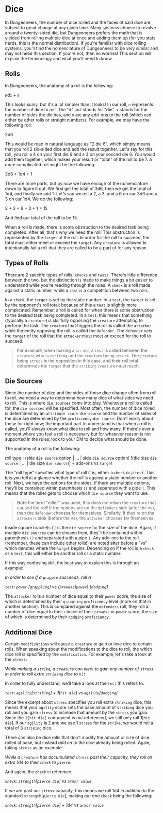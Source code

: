 # Dice

In Dungeoneers, the number of dice rolled and the faces of said dice are subject to great change at any given time. Many systems choose to revolve around a twenty-sided die, but Dungeoneers prefers the math that is yielded from rolling multiple dice at once and adding them up (for you stats nerds, this is the normal distribution). If you're familiar with dice rolling systems, you'll find the nomenclature of Dungeoneers to be very similar and may not need this section. If you're not, then no worries! This section will explain the terminology and what you'll need to know.

## Rolls

In Dungeoneers, the anatomy of a roll is the following:

`n`d`x` + `m`

This looks scary, but it's a lot simpler than it looks! In our roll, `n` represents the number of dice to roll. The "d" just stands for "die". `x` stands for the number of sides the die has, and `m` are any add-ons to the roll (which can either be other rolls or straight numbers). For example, we may have the following roll:

2d6

This would be read in natural language as "2 die 6", which simply means that you roll 2 six-sided dice and add the result together. Let's say for this roll, you roll a 4 on your first die 6 and a 3 on your second die 6. You would add them together, which makes your result or "total" of the roll to be 7. A more complicated roll might be the following:

3d6 + 1d4 + 1

There are more parts, but by now we have enough of the nomenclature down to figure it out. We first get the total of 3d6, then we get the total of 1d4, and finally we add 1. Let's say we roll a 2, a 3, and a 6 on our 3d6 and a 3 on our 1d4. We do the following:

2 + 3 + 6 + 3 + 1 = 15

And find our total of the roll to be 15.

When a roll is made, there is some obstruction to the desired task being completed. After all, that's why we need the roll! This obstruction is represented by the `target` of the roll. In order for the roll to succeed, the total must either meet or exceed the `target`. Any `creature` is allowed to intentionally fail a roll that they are called to be a part of for any reason.

## Types of Rolls

There are 2 specific types of rolls: `checks` and `tests`. There's little difference between the two, but the distinction is made to make things a bit easier to understand while you're reading through the rules. A `check` is a roll made against a static number, while a `test` is a competition between two rolls.

In a `check`, the `target` is set by the static number. In a `test`, the `target` is set by the opponent's roll total; because of this a `test` is slightly more complicated. Remember, a roll is called for when there is some obstruction to the desired task being completed. In a `test`, this means that something (typically a `creature`) is skillfully opposing the `creature` attempting to perform the task. The `creature` that triggers the roll is called the `attacker` while the entity opposing the roll is called the `defender`. The `defender` sets the `target` of the roll that the `attacker` must meet or exceed for the roll to succeed.

> For example, when making a `strike`, a `test` is called between the `creature` who is `striking` and the `creature` being `struck`. The `creature` being `struck` is the opposition in this case, and their roll total determines the `target` that the `striking` `creature` must reach.

## Die Sources

Since the number of dice and the sides of those dice change often from roll to roll, we need a way to determine how many dice of what sides we need to roll. This is where `die sources` come into play. Whenever a roll is called for, the `die sources` will be specified. Most often, the number of dice rolled is determined by an `attribute score` `die source` and the number of sides of the dice are determined by the `proficiency` `die source`. Don't worry about these for right now; the important part to understand is that when a roll is called, you'll always know what dice to roll and how many. If there's ever a moment where you feel a roll is necessary but for whatever reason is not supported in the rules, look to your DM to decide what should be done.

The anatomy of a roll is the following:

roll type : (side `die source` option | ... | side `die source` option) [(die size `die source` | ... | die size `die source`)] + add-ons vs `target`

The "roll type" specifies what type of roll it is; either a `check` or a `test`. This lets you tell at a glance whether the roll is against a static number or another roll. Next, we have the options for die sides. If there are multiple options, they'll be contained within parenthesis `()` and separated with a pipe `|`. This means that the roller gets to choose which `die source` they want to use.

> Note the term "roller" was used, this does _not_ mean the `creature` that caused the roll! If the options are on the `defenders` side (after the vs), then the `defender` chooses for themselves. Similarly, if they're on the `attackers` side (before the vs), the `attacker` chooses for themselves.

Inside square brackets `[]` is the `die source` for the size of the dice. Again, if multiple `die sources` can be chosen from, they'll be contained within parenthesis `()` and separated with a pipe `|`. Any add-ons to the roll (remember, these can include other rolls!) are noted after before a "vs" which denotes where the `target` begins. Depending on if the roll is a `check` or a `test`, this will either be another roll or a static number.

If this was confusing still, the best way to explain this is through an example:

_In order to see if a `grapple` succeeds, roll a_

_`test`: `power` [`grappling`] vs (`prowess`|`power`) [`dodging`]_

The `attacker` rolls a number of dice equal to their `power` score, the size of which is determined by their `grappling` `proficiency` level (more on that in another section). This is compared against the `defenders` roll; they roll a number of dice equal to their choice of their `prowess` or `power` score, the size of which is determined by their `dodging` `proficiency`.

## Additional Dice

Certain `modifications` will cause a `creature` to gain or lose dice to certain rolls. When speaking about the modifications to the dice to roll, the which dice roll is specified by the `modification`. For example, let's take a look at the `stress`:

_While making a `strike`, a `creature` can elect to gain any number of `stress` in order to roll extra `striking` dice to `hit`._

In order to fully understand, we'll take a look at the `test` this refers to:

_`test`: `agility`[`striking`] + 1[`hit die`] vs `agility`[`dodging`]_

Since the excerpt about `stress` specifies you roll extra `striking` dice, this means that your `agility` score sets the base amount of `striking` dice you roll and you gain `stress` to increase that amount by the `stress` you gain. Since the `1[hit die]` component is _not_ referenced, we still only roll 1[`hit die`]. If our `agility` is 2 and we use 1 `stress` for the `strike`, we would roll a total of 3 `striking` dice.

There can also be dice rolls that don't modify the amount or size of dice rolled at base, but instead _add on_ to the dice already being rolled. Again, taking `stress` as an example:

_While a `creature` has accumulated `stress` past their capacity, they roll an extra 1d4 to their `check` to `pierce`._

And again, the `check` in reference:

_`check`: `strength`[`pierce die`] vs `armor value`_

If we are past our `stress` capacity, this means we roll 1d4 _in addition to_ the standard `strength`[`pierce die`], making our end `check` being the following:

_`check`: `strength`[`pierce die`] + 1d4 vs `armor value`_
